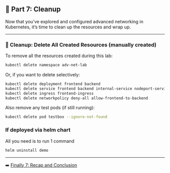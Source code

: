 ## 🧹 Part 7: Cleanup

Now that you’ve explored and configured advanced networking in Kubernetes, it’s time to clean up the resources and wrap up.

---

### 🧼 Cleanup: Delete All Created Resources (manually created)

To remove all the resources created during this lab:
```bash
kubectl delete namespace adv-net-lab
```

Or, if you want to delete selectively:
```bash
kubectl delete deployment frontend backend
kubectl delete service frontend backend internal-service nodeport-service lb-service headless-backend
kubectl delete ingress frontend-ingress
kubectl delete networkpolicy deny-all allow-frontend-to-backend
```

Also remove any test pods (if still running):
```bash
kubectl delete pod testbox --ignore-not-found
```

### If deployed via helm chart

All you need is to run 1 command

```bash
helm uninstall demo
```

---

➡️ [Finally 7: Recap and Conclusion](part-8-recap-and-conclusion.md)
